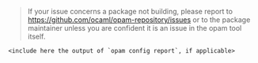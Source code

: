 >   If your issue concerns a package not building, please report to
>   https://github.com/ocaml/opam-repository/issues or to the package maintainer
>   unless you are confident it is an issue in the opam tool itself.

```
<include here the output of `opam config report`, if applicable>
```
